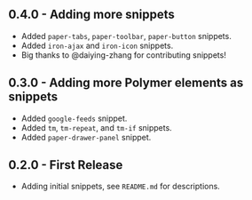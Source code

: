 ## 0.4.0 - Adding more snippets
* Added `paper-tabs`, `paper-toolbar`, `paper-button` snippets.
* Added `iron-ajax` and `iron-icon` snippets.
* Big thanks to @daiying-zhang for contributing snippets!

## 0.3.0 - Adding more Polymer elements as snippets
* Added `google-feeds` snippet.
* Added `tm`, `tm-repeat`, and `tm-if` snippets.
* Added `paper-drawer-panel` snippet.

## 0.2.0 - First Release
* Adding initial snippets, see `README.md` for descriptions.

